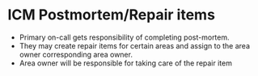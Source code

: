 # ICM Postmortem/Repair items

- Primary on-call gets responsibility of completing post-mortem.
- They may create repair items for certain areas and assign to the area owner corresponding area owner.
- Area owner will be responsible for taking care of the repair item